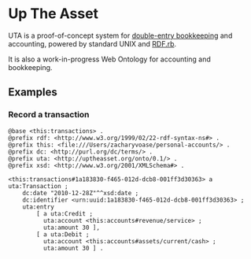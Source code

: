 # Up The Asset

UTA is a proof-of-concept system for [double-entry bookkeeping][deb] and
accounting, powered by standard UNIX and [RDF.rb](http://rdf.rubyforge.org).

  [deb]: http://en.wikipedia.org/wiki/Double-entry_bookkeeping_system

It is also a work-in-progress Web Ontology for accounting and bookkeeping.


## Examples

### Record a transaction

    @base <this:transactions> .
    @prefix rdf: <http://www.w3.org/1999/02/22-rdf-syntax-ns#> .
    @prefix this: <file:///Users/zacharyvoase/personal-accounts/> .
    @prefix dc: <http://purl.org/dc/terms/> .
    @prefix uta: <http://uptheasset.org/onto/0.1/> .
    @prefix xsd: <http://www.w3.org/2001/XMLSchema#> .

    <this:transactions#1a183830-f465-012d-dcb8-001ff3d30363> a uta:Transaction ;
        dc:date "2010-12-28Z"^^xsd:date ;
        dc:identifier <urn:uuid:1a183830-f465-012d-dcb8-001ff3d30363> ;
        uta:entry
            [ a uta:Credit ;
              uta:account <this:accounts#revenue/service> ;
              uta:amount 30 ],
            [ a uta:Debit ;
              uta:account <this:accounts#assets/current/cash> ;
              uta:amount 30 ] .
